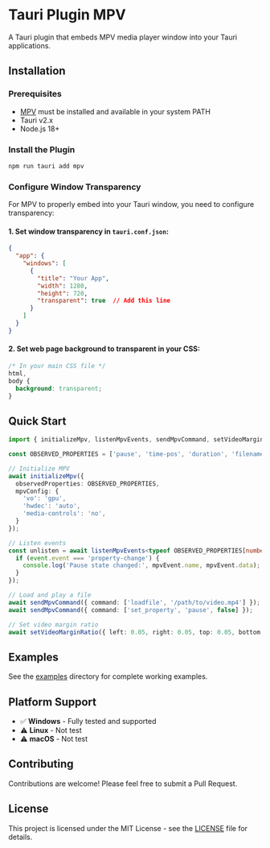 # Tauri Plugin MPV

A Tauri plugin that embeds MPV media player window into your Tauri applications.

## Installation

### Prerequisites

- [MPV](https://mpv.io/) must be installed and available in your system PATH
- Tauri v2.x
- Node.js 18+

### Install the Plugin

```bash
npm run tauri add mpv
```

### Configure Window Transparency

For MPV to properly embed into your Tauri window, you need to configure transparency:

#### 1. Set window transparency in `tauri.conf.json`:

```json
{
  "app": {
    "windows": [
      {
        "title": "Your App",
        "width": 1280,
        "height": 720,
        "transparent": true  // Add this line
      }
    ]
  }
}
```

#### 2. Set web page background to transparent in your CSS:

```css
/* In your main CSS file */
html,
body {
  background: transparent;
}
```

## Quick Start

```typescript
import { initializeMpv, listenMpvEvents, sendMpvCommand, setVideoMarginRatio } from 'tauri-plugin-mpv-api';

const OBSERVED_PROPERTIES = ['pause', 'time-pos', 'duration', 'filename'] as const;

// Initialize MPV
await initializeMpv({
  observedProperties: OBSERVED_PROPERTIES,
  mpvConfig: {
    'vo': 'gpu',
    'hwdec': 'auto',
    'media-controls': 'no',
  }
});

// Listen events
const unlisten = await listenMpvEvents<typeof OBSERVED_PROPERTIES[number]>((event) => {
  if (event.event === 'property-change') {
    console.log('Pause state changed:', mpvEvent.name, mpvEvent.data);
  }
});

// Load and play a file
await sendMpvCommand({ command: ['loadfile', '/path/to/video.mp4'] });
await sendMpvCommand({ command: ['set_property', 'pause', false] });

// Set video margin ratio
await setVideoMarginRatio({ left: 0.05, right: 0.05, top: 0.05, bottom: 0.05 });
```

## Examples

See the [examples](./examples) directory for complete working examples.

## Platform Support

- ✅ **Windows** - Fully tested and supported
- ⚠️ **Linux** - Not test
- ⚠️ **macOS** - Not test

## Contributing

Contributions are welcome! Please feel free to submit a Pull Request.

## License

This project is licensed under the MIT License - see the [LICENSE](LICENSE) file for details.
